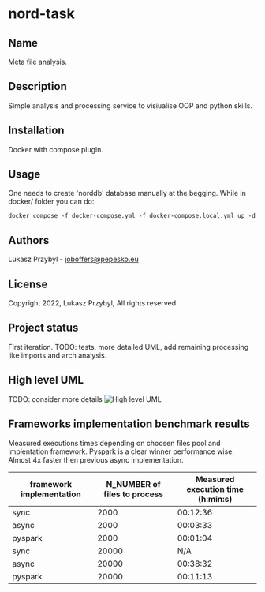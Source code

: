 # nord-task

## Name
Meta file analysis.

## Description
Simple analysis and processing service to visiualise OOP and python skills.

## Installation
Docker with compose plugin.

## Usage
One needs to create 'norddb' database manually at the begging.
While in docker/ folder you can do:
```
docker compose -f docker-compose.yml -f docker-compose.local.yml up -d
```

## Authors
Lukasz Przybyl - joboffers@pepesko.eu

## License
Copyright 2022, Lukasz Przybyl, All rights reserved.

## Project status
First iteration. TODO: tests, more detailed UML, add remaining processing like imports and arch analysis.

## High level UML
TODO: consider more details
![High level UML](https://geckon.duckdns.org/index.php/s/p7Qg7MQr9PxW4iZ/preview "High level UML")

## Frameworks implementation benchmark results
Measured executions times depending on choosen files pool and implentation framework.
Pyspark is a clear winner performance wise. Almost 4x faster then previous async implementation.

| framework implementation | N_NUMBER of files to process  | Measured execution time (h:min:s)|
| --- | --- | --- |
| sync | 2000 | 00:12:36 |
| async | 2000 | 00:03:33 |
| pyspark | 2000 | 00:01:04 |
| sync | 20000 | N/A|
| async | 20000 | 00:38:32 |
| pyspark | 20000 |  00:11:13 |
